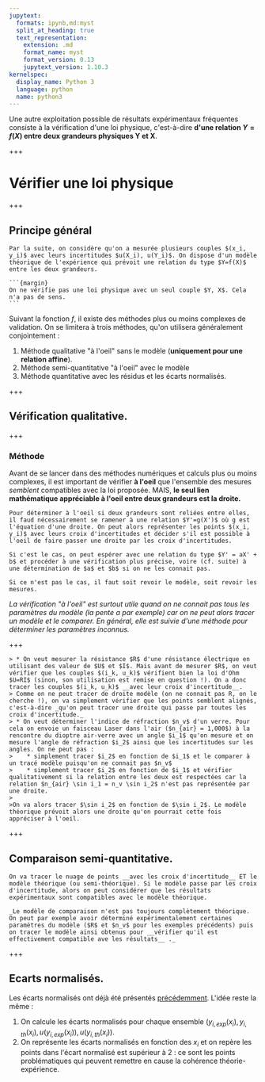 ```yaml
---
jupytext:
  formats: ipynb,md:myst
  split_at_heading: true
  text_representation:
    extension: .md
    format_name: myst
    format_version: 0.13
    jupytext_version: 1.10.3
kernelspec:
  display_name: Python 3
  language: python
  name: python3
---
```


Une autre exploitation possible de résultats expérimentaux fréquentes consiste à la vérification d'une loi physique, c'est-à-dire __d'une relation $Y=f(X)$ entre deux grandeurs physiques Y et X__.

+++

# Vérifier une loi physique

+++

## Principe général

````{note}
Par la suite, on considère qu'on a mesurée plusieurs couples $(x_i, y_i)$ avec leurs incertitudes $u(X_i), u(Y_i)$. On dispose d'un modèle théorique de l'expérience qui prévoit une relation du type $Y=f(X)$ entre les deux grandeurs.

```{margin}
On ne vérifie pas une loi physique avec un seul couple $Y, X$. Cela n'a pas de sens.
```
````

Suivant la fonction $f$, il existe des méthodes plus ou moins complexes de validation. On se limitera à trois méthodes, qu'on utilisera généralement conjointement :
1. Méthode qualitative "à l'oeil" sans le modèle (__uniquement pour une relation affine__).
2. Méthode semi-quantitative "à l'oeil" avec le modèle
3. Méthode quantitative avec les résidus et les écarts normalisés.

+++

## Vérification qualitative.

+++

### Méthode

Avant de se lancer dans des méthodes numériques et calculs plus ou moins complexes, il est important de vérifier __à l'oeil__ que l'ensemble des mesures _semblent_ compatibles avec la loi proposée. MAIS, __le seul lien mathématique appréciable à l'oeil entre deux grandeurs est la droite.__

```{important}
Pour déterminer à l'oeil si deux grandeurs sont reliées entre elles, il faud nécessairement se ramener à une relation $Y'=g(X')$ où g est l'équation d'une droite. On peut alors représenter les points $(x_i, y_i)$ avec leurs croix d'incertitudes et décider s'il est possible à l'oeil de faire passer une droite par les croix d'incertitudes.

Si c'est le cas, on peut espérer avec une relation du type $Y' = aX' + b$ et procéder à une vérification plus précise, voire (cf. suite) à une détermination de $a$ et $b$ si on ne les connait pas.

Si ce n'est pas le cas, il faut soit revoir le modèle, soit revoir les mesures.
```

_La vérification "à l'oeil" est surtout utile quand on ne connait pas tous les paramètres du modèle (la pente a par exemple) car on ne peut alors tracer un modèle et le comparer. En général, elle est suivie d'une méthode pour déterminer les paramètres inconnus._

+++

````{topic} Exemples
> * On veut mesurer la résistance $R$ d'une résistance électrique en utilisant des valeur de $U$ et $I$. Mais avant de mesurer $R$, on veut vérifier que les couples $(i_k, u_k)$ vérifient bien la loi d'Ohm $U=RI$ (sinon, son utilisation est remise en question !). On a donc tracer les couples $(i_k, u_k)$ __avec leur croix d'incertitude__.  
> Comme on ne peut tracer de droite modèle (on ne connait pas R, on le cherche !), on va simplement vérifier que les points semblent alignés, c'est-à-dire _qu'on peut tracer une droite qui passe par toutes les croix d'incertitude._
> * On veut déterminer l'indice de réfraction $n_v$ d'un verre. Pour cela on envoie un faisceau Laser dans l'air ($n_{air} = 1,000$) à la rencontre du dioptre air-verre avec un angle $i_1$ qu'on mesure et on mesure l'angle de réfraction $i_2$ ainsi que les incertitudes sur les angles. On ne peut pas :
>    * simplement tracer $i_2$ en fonction de $i_1$ et le comparer à un tracé modèle puisqu'on ne connait pas $n_v$
>    * simplement tracer $i_2$ en fonction de $i_1$ et vérifier qualitativement si la relation entre les deux est respectées car la relation $n_{air} \sin i_1 = n_v \sin i_2$ n'est pas représentée par une droite.
>
>On va alors tracer $\sin i_2$ en fonction de $\sin i_2$. Le modèle théorique prévoit alors une droite qu'on pourrait cette fois appréciser à l'oeil.
````

+++

## Comparaison semi-quantitative.

```{important}
On va tracer le nuage de points __avec les croix d'incertitude__ ET le modèle théorique (ou semi-théorique). Si le modèle passe par les croix d'incertitude, alors on peut considérer que les résultats expérimentaux sont compatibles avec le modèle théorique.
```

````{margin}
_Le modèle de comparaison n'est pas toujours complètement théorique. On peut par exemple avoir déterminé expérimentalement certaines paramètres du modèle ($R$ et $n_v$ pour les exemples précédents) puis on tracer le modèle ainsi obtenus pour __vérifier qu'il est effectivement compatible ave les résultats__ ._
````

+++

## Ecarts normalisés.
Les écarts normalisés ont déjà été présentés [précédemment](comparaison.ipynb). L'idée reste la même :
1. On calcule les écarts normalisés pour chaque ensemble $(y_{i, exp}(x_i), y_{i, th}(x_i), u(y_{i, exp}(x_i)), u(y_{i, th}(x_i))$.
2. On représente les écarts normalisés en fonction des $x_i$ et on repère les points dans l'écart normalisé est supérieur à 2 : ce sont les points problématiques qui peuvent remettre en cause la cohérence théorie-expérience.